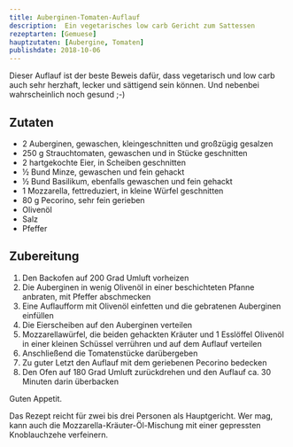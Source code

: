 ```yaml
---
title: Auberginen-Tomaten-Auflauf
description:  Ein vegetarisches low carb Gericht zum Sattessen
rezeptarten: [Gemuese]
hauptzutaten: [Aubergine, Tomaten]
publishdate: 2018-10-06
---
```


Dieser Auflauf ist der beste Beweis dafür, dass vegetarisch und low carb auch sehr herzhaft, lecker und sättigend sein können. Und nebenbei wahrscheinlich noch gesund ;-)


## Zutaten

- 2 Auberginen, gewaschen, kleingeschnitten und großzügig gesalzen
- 250 g Strauchtomaten, gewaschen und in Stücke geschnitten
- 2 hartgekochte Eier, in Scheiben geschnitten
- ½ Bund Minze, gewaschen und fein gehackt
- ½ Bund Basilikum, ebenfalls gewaschen und fein gehackt
- 1 Mozzarella, fettreduziert, in kleine Würfel geschnitten
- 80 g Pecorino, sehr fein gerieben
- Olivenöl
- Salz
- Pfeffer

## Zubereitung

1. Den Backofen auf 200 Grad Umluft vorheizen
2. Die Auberginen in wenig Olivenöl in einer beschichteten Pfanne anbraten, mit Pfeffer abschmecken
3. Eine Auflaufform mit Olivenöl einfetten und die gebratenen Auberginen einfüllen
4. Die Eierscheiben auf den Auberginen verteilen
5. Mozzarellawürfel, die beiden gehackten Kräuter und 1 Esslöffel Olivenöl in einer kleinen Schüssel verrühren und auf dem Auflauf verteilen
6. Anschließend die Tomatenstücke darübergeben
7. Zu guter Letzt den Auflauf mit dem geriebenen Pecorino bedecken
8. Den Ofen auf 180 Grad Umluft zurückdrehen und den Auflauf ca. 30 Minuten darin überbacken

Guten Appetit.

Das Rezept reicht für zwei bis drei Personen als Hauptgericht. Wer mag, kann auch die Mozzarella-Kräuter-Öl-Mischung mit einer gepressten Knoblauchzehe verfeinern.
